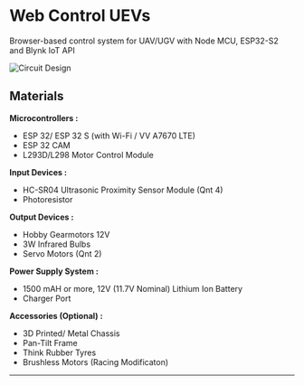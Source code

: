 # Web Control UEVs
Browser-based control system for UAV/UGV with Node MCU, ESP32-S2 and Blynk IoT API

![Circuit Design](https://raw.githubusercontent.com/SparkScratch-P/web-control-UEV/main/Circuit%20Design.png)


Materials
---
**Microcontrollers :**
- ESP 32/ ESP 32 S (with Wi-Fi / VV A7670 LTE)
- ESP 32 CAM
- L293D/L298 Motor Control Module

**Input Devices :**
- HC-SR04 Ultrasonic Proximity Sensor Module (Qnt 4)
- Photoresistor

**Output Devices :**
- Hobby Gearmotors 12V
- 3W Infrared Bulbs
- Servo Motors (Qnt 2) 

**Power Supply System :**
- 1500 mAH or more, 12V (11.7V Nominal) Lithium Ion Battery
- Charger Port

**Accessories (Optional) :**
  - 3D Printed/ Metal Chassis
  - Pan-Tilt Frame
  - Think Rubber Tyres
  - Brushless Motors (Racing Modificaton)
 
  ---
  
